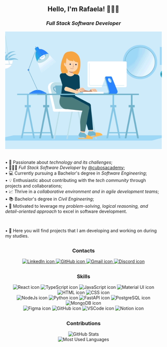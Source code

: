 <h2 align="center">Hello, I'm Rafaela! 👩🏼‍💻</h2>

<h3 align="center"><i>Full Stack Software Developer</i></h3>
<div align="center">
    <img src = "image.gif" max-height="400"/>
</div>

<br/>

<p>• 💙 Passionate about <i>technology and its challenges</i>;
<br/>• 👩🏼‍💻 <i>Full Stack Software Developer</i> by <a href="https://github.com/cubos-academy">@cubosacademy</a>;
<br/>• 💻 Currently pursuing a Bachelor's degree in <i>Software Engineering</i>;
<br/>• 💡 Enthusiastic about contributing with the <i>tech community</i> through projects and collaborations;
<br/>• 📈 Thrive in a <i>collaborative environment and in agile development teams</i>;
<br/>• 📚 Bachelor's degree in <i>Civil Engineering</i>;
<br/>• 📑 Motivated to leverage my <i>problem-solving, logical reasoning, and detail-oriented approach</i> to excel in software development. </p>

<br/>

<p>• 📌 Here you will find projects that I am developing and working on during my studies.</p>

##

<h3 align="center">Contacts</h3>

<p align="center">
    <a href="https://linkedin.com/in/rafaela-wessling">
        <img src="https://img.shields.io/badge/LinkedIn-0077B5?style=for-the-badge&logo=linkedin&logoColor=white" alt="LinkedIn icon" >
    </a>
    <a href="https://github.com/rafawessling">
        <img src="https://img.shields.io/badge/GitHub-100000?style=for-the-badge&logo=github&logoColor=white" alt="GitHub icon" >
    </a>
    <a href="mailto:rafaoening@gmail.com">
        <img src="https://img.shields.io/badge/Gmail-D14836?style=for-the-badge&logo=gmail&logoColor=white" alt="Gmail icon" >
    </a>
    <a href="https://www.discordapp.com/users/rafawessling">
        <img src="https://img.shields.io/badge/Discord-%235865F2.svg?style=for-the-badge&logo=discord&logoColor=white" alt="Discord icon"/>
    </a>

<p>

##

<h3 align="center">Skills</h3>

<p align="center">
    <img src="https://img.shields.io/badge/React-20232A?style=for-the-badge&logo=react&logoColor=61DAFB" alt="React icon">
    <img src="https://img.shields.io/badge/TypeScript-007ACC?style=for-the-badge&logo=typescript&logoColor=white" alt="TypeScript icon">
    <img src="https://img.shields.io/badge/JavaScript-323330?style=for-the-badge&logo=javascript&logoColor=F7DF1E" alt="JavaScript icon">
    <img src="https://img.shields.io/badge/Material%20UI-007FFF?style=for-the-badge&logo=mui&logoColor=white" alt="Material UI icon">
    <img src="https://img.shields.io/badge/HTML5-E34F26?style=for-the-badge&logo=html5&logoColor=white" alt="HTML icon">
    <img src="https://img.shields.io/badge/CSS3-1572B6?style=for-the-badge&logo=css3&logoColor=white" alt="CSS icon">
    <br>
    <img src="https://img.shields.io/badge/Node.js-339933?style=for-the-badge&logo=nodedotjs&logoColor=white" alt="NodeJs icon">
    <img src="https://img.shields.io/badge/Python-FFD43B?style=for-the-badge&logo=python&logoColor=blue" alt="Python icon">
    <img src="https://img.shields.io/badge/fastapi-109989?style=for-the-badge&logo=FASTAPI&logoColor=white" alt="FastAPI icon">
    <img src="https://img.shields.io/badge/PostgreSQL-316192?style=for-the-badge&logo=postgresql&logoColor=white" alt="PostgreSQL icon">
    <img src="https://img.shields.io/badge/MongoDB-4EA94B?style=for-the-badge&logo=mongodb&logoColor=white" alt="MongoDB icon">
    <br>
    <img src="https://img.shields.io/badge/Figma-F24E1E?style=for-the-badge&logo=figma&logoColor=white" alt="Figma icon">
    <img src="https://img.shields.io/badge/GitHub-100000?style=for-the-badge&logo=github&logoColor=white" alt="GitHub icon">
    <img src="https://img.shields.io/badge/VSCode-0078D4?style=for-the-badge&logo=visual%20studio%20code&logoColor=white" alt="VSCode icon">
    <img src="https://img.shields.io/badge/Notion-000000?style=for-the-badge&logo=notion&logoColor=white" alt="Notion icon">
<p>

##

<h3 align="center">Contributions</h3>

<div align="center">
    <img src = 'https://github-readme-stats.vercel.app/api?username=rafawessling&count_private=true&theme=tokyonight&hide_border=true' alt = "GitHub Stats" height = 200 >
</div>
<div align="center">
    <img src = 'https://github-readme-stats.vercel.app/api/top-langs?username=rafawessling&show_icons=true&count_private=true&locale=en&layout=compact&langs_count=10&theme=tokyonight&hide_border=true' alt = "Most Used Languages" height = 200 />
</div>
